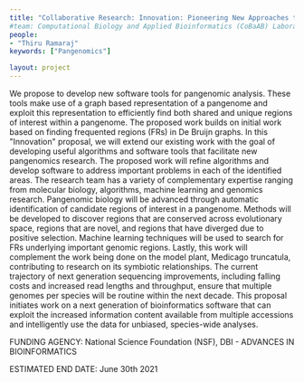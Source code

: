 ```yaml
---
title: "Collaborative Research: Innovation: Pioneering New Approaches to Explore Pangenomic Space at Scale."
#team: Computational Biology and Applied Bioinformatics (CoBaAB) Laboratory
people: 
- "Thiru Ramaraj"
keywords: ["Pangenomics"]

layout: project
---
```



We propose to develop new software tools for pangenomic analysis. These tools make use of a graph based representation of a pangenome and exploit this representation to efficiently find both shared and unique regions of interest within a pangenome. The proposed work builds on initial work based on finding frequented regions (FRs) in De Bruijn graphs. In this "Innovation" proposal, we will extend our existing work with the goal of developing useful algorithms and software tools that facilitate new pangenomics research. The proposed work will refine algorithms and develop software to address important problems in each of the identified areas. The research team has a variety of complementary expertise ranging from molecular biology, algorithms, machine learning and genomics research. Pangenomic biology will be advanced through automatic identification of candidate regions of interest in a pangenome. Methods will be developed to discover regions that are conserved across evolutionary space, regions that are novel, and regions that have diverged due to positive selection. Machine learning techniques will be used to search for FRs underlying important genomic regions. Lastly, this work will complement the work being done on the model plant, Medicago truncatula, contributing to research on its symbiotic relationships. The current trajectory of next generation sequencing improvements, including falling costs and increased read lengths and throughput, ensure that multiple genomes per species will be routine within the next decade. This proposal initiates work on a next generation of bioinformatics software that can exploit the increased information content available from multiple accessions and intelligently use the data for unbiased, species-wide analyses.

FUNDING AGENCY: National Science Foundation (NSF), DBI - ADVANCES IN BIOINFORMATICS

ESTIMATED END DATE: June 30th 2021